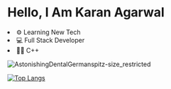 <h1>Hello, I Am Karan Agarwal</h1>
<li>⚙ Learning New Tech</li>
<li>💻 Full Stack Developer</li>
<li>👨‍💻 C++</li>

![AstonishingDentalGermanspitz-size_restricted](https://user-images.githubusercontent.com/85556603/205502420-1b51b2c6-9892-45b0-bec2-604b00cf5244.gif)

[![Top Langs](https://github-readme-stats.vercel.app/api/top-langs/?username=KKA-0&layout=compact)](https://github.com/KKA-0/github-readme-stats)

